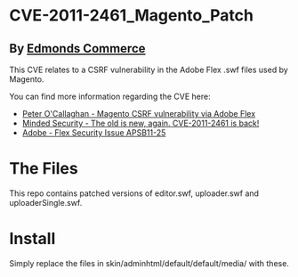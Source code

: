 # CVE-2011-2461_Magento_Patch
## By [Edmonds Commerce](https://www.edmondscommerce.co.uk)

This CVE relates to a CSRF vulnerability in the Adobe Flex .swf files used by Magento.

You can find more information regarding the CVE here:

* [Peter O'Callaghan - Magento CSRF vulnerability via Adobe Flex](https://peterocallaghan.co.uk/2016/07/magento-csrf-vulnerability-via-adobe-flex/)
* [Minded Security - The old is new, again. CVE-2011-2461 is back!](http://blog.mindedsecurity.com/2015/03/the-old-is-new-again-cve-2011-2461-is.html)
* [Adobe - Flex Security Issue APSB11-25](https://helpx.adobe.com/flash-builder/kb/flex-security-issue-apsb11-25.html)

# The Files

This repo contains patched versions of editor.swf, uploader.swf and uploaderSingle.swf.

# Install

Simply replace the files in skin/adminhtml/default/default/media/ with these.
